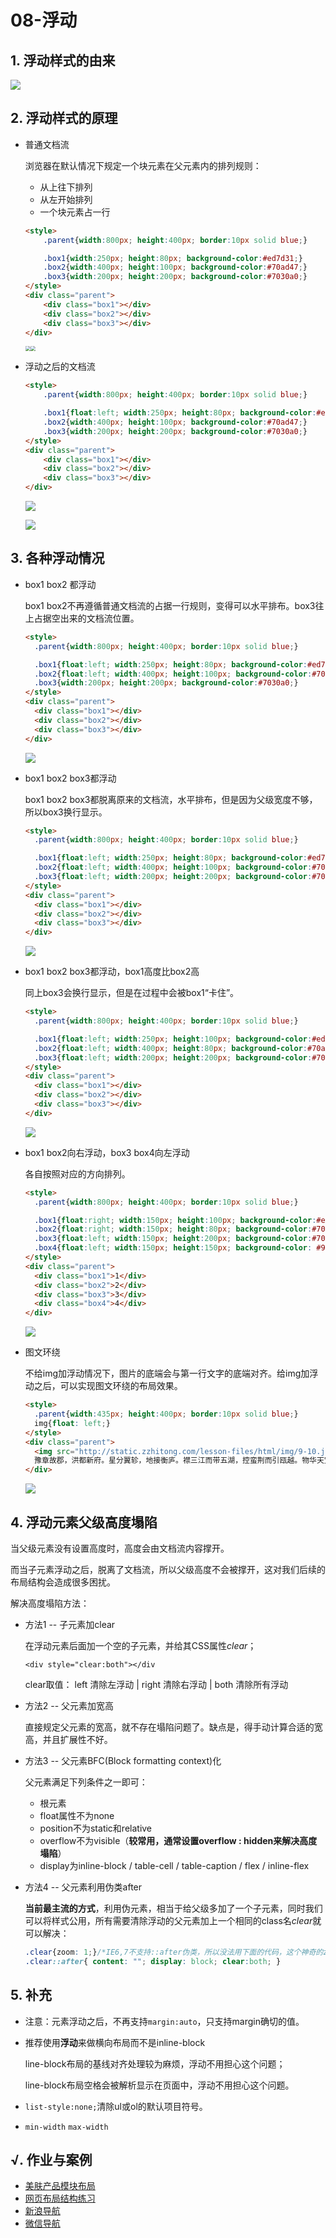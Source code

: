 # 08-浮动

## 1. 浮动样式的由来

![](http://static.zzhitong.com/lesson-files/html/img/9-1.png)

## 2. 浮动样式的原理

- 普通文档流

  浏览器在默认情况下规定一个块元素在父元素内的排列规则：

  - 从上往下排列
  - 从左开始排列
  - 一个块元素占一行

  ```html
  <style>
      .parent{width:800px; height:400px; border:10px solid blue;}

      .box1{width:250px; height:80px; background-color:#ed7d31;}
      .box2{width:400px; height:100px; background-color:#70ad47;}
      .box3{width:200px; height:200px; background-color:#7030a0;}
  </style>
  <div class="parent">
      <div class="box1"></div>
      <div class="box2"></div>
      <div class="box3"></div>
  </div>
  ```

  <img src="http://static.zzhitong.com/lesson-files/html/img/9-2.png" style="zoom: 50%;" /><img src="http://static.zzhitong.com/lesson-files/html/img/9-3.png" style="zoom: 50%;" />

- 浮动之后的文档流

  ```html
  <style>
      .parent{width:800px; height:400px; border:10px solid blue;}

      .box1{float:left; width:250px; height:80px; background-color:#ed7d31;}
      .box2{width:400px; height:100px; background-color:#70ad47;}
      .box3{width:200px; height:200px; background-color:#7030a0;}
  </style>
  <div class="parent">
      <div class="box1"></div>
      <div class="box2"></div>
      <div class="box3"></div>
  </div>
  ```

  ![](http://static.zzhitong.com/lesson-files/html/img/9-4.png)

  ![](http://static.zzhitong.com/lesson-files/html/img/9-5.png)

## 3. 各种浮动情况

- box1 box2 都浮动

  box1 box2不再遵循普通文档流的占据一行规则，变得可以水平排布。box3往上占据空出来的文档流位置。

  ```html
  <style>
    .parent{width:800px; height:400px; border:10px solid blue;}

    .box1{float:left; width:250px; height:80px; background-color:#ed7d31;}
    .box2{float:left; width:400px; height:100px; background-color:#70ad47;}
    .box3{width:200px; height:200px; background-color:#7030a0;}
  </style>
  <div class="parent">
    <div class="box1"></div>
    <div class="box2"></div>
    <div class="box3"></div>
  </div>
  ```

  ![](http://static.zzhitong.com/lesson-files/html/img/9-7.png)

- box1 box2 box3都浮动

  box1 box2 box3都脱离原来的文档流，水平排布，但是因为父级宽度不够，所以box3换行显示。

  ```html
  <style>
    .parent{width:800px; height:400px; border:10px solid blue;}

    .box1{float:left; width:250px; height:80px; background-color:#ed7d31;}
    .box2{float:left; width:400px; height:100px; background-color:#70ad47;}
    .box3{float:left; width:200px; height:200px; background-color:#7030a0;}
  </style>
  <div class="parent">
    <div class="box1"></div>
    <div class="box2"></div>
    <div class="box3"></div>
  </div>
  ```

  ![](http://static.zzhitong.com/lesson-files/html/img/9-6.png)

- box1 box2 box3都浮动，box1高度比box2高

  同上box3会换行显示，但是在过程中会被box1“卡住”。

  ```html
  <style>
    .parent{width:800px; height:400px; border:10px solid blue;}

    .box1{float:left; width:250px; height:100px; background-color:#ed7d31;}
    .box2{float:left; width:400px; height:80px; background-color:#70ad47;}
    .box3{float:left; width:200px; height:200px; background-color:#7030a0;}
  </style>
  <div class="parent">
    <div class="box1"></div>
    <div class="box2"></div>
    <div class="box3"></div>
  </div>
  ```

  ![](http://static.zzhitong.com/lesson-files/html/img/9-8.png)

- box1 box2向右浮动，box3 box4向左浮动

  各自按照对应的方向排列。

  ```html
  <style>
    .parent{width:800px; height:400px; border:10px solid blue;}

    .box1{float:right; width:150px; height:100px; background-color:#ed7d31;}
    .box2{float:right; width:150px; height:80px; background-color:#70ad47;}
    .box3{float:left; width:150px; height:200px; background-color:#7030a0;}
    .box4{float:left; width:150px; height:150px; background-color: #9293a3;}
  </style>
  <div class="parent">
    <div class="box1">1</div>
    <div class="box2">2</div>
    <div class="box3">3</div>
    <div class="box4">4</div>
  </div>
  ```

  ![](http://static.zzhitong.com/lesson-files/html/img/9-9.png)

- 图文环绕

  不给img加浮动情况下，图片的底端会与第一行文字的底端对齐。给img加浮动之后，可以实现图文环绕的布局效果。

  ```html
  <style>
    .parent{width:435px; height:400px; border:10px solid blue;}
    img{float: left;}
  </style>
  <div class="parent">
    <img src="http://static.zzhitong.com/lesson-files/html/img/9-10.jpg" height="210" alt="">
    豫章故郡，洪都新府。星分翼轸，地接衡庐。襟三江而带五湖，控蛮荆而引瓯越。物华天宝，龙光射牛斗之墟；人杰地灵，徐孺下陈蕃之榻。雄州雾列，俊采星驰。台隍枕夷夏之交，宾主尽东南之美。都督阎公之雅望，棨戟遥临；宇文新州之懿范，襜帷暂驻。十旬休假，胜友如云；千里逢迎，高朋满座。腾蛟起凤，孟学士之词宗；紫电青霜，王将军之武库。家君作宰，路出名区；童子何知，躬逢胜饯。 时维九月，序属三秋。潦水尽而寒潭清，烟光凝而暮山紫。俨骖騑于上路，访风景于崇阿；临帝子之长洲，得天人之旧馆。层峦耸翠，上出重霄；飞阁流丹，下临无地。
  </div>
  ```

  ![](http://static.zzhitong.com/lesson-files/html/img/9-11.png)

## 4. 浮动元素父级高度塌陷

当父级元素没有设置高度时，高度会由文档流内容撑开。

而当子元素浮动之后，脱离了文档流，所以父级高度不会被撑开，这对我们后续的布局结构会造成很多困扰。

解决高度塌陷方法：

- 方法1 -- 子元素加clear

  在浮动元素后面加一个空的子元素，并给其CSS属性*clear*；

  `<div style="clear:both"></div`

  clear取值： left 清除左浮动 | right 清除右浮动 | both 清除所有浮动

- 方法2 -- 父元素加宽高

  直接规定父元素的宽高，就不存在塌陷问题了。缺点是，得手动计算合适的宽高，并且扩展性不好。

- 方法3 -- 父元素BFC(Block formatting context)化

  父元素满足下列条件之一即可：

  - 根元素
  - float属性不为none
  - position不为static和relative
  - overflow不为visible（**较常用，通常设置overflow : hidden来解决高度塌陷**）
  - display为inline-block / table-cell / table-caption / flex / inline-flex

- 方法4 -- 父元素利用伪类after

  **当前最主流的方式**，利用伪元素，相当于给父级多加了一个子元素，同时我们可以将样式公用，所有需要清除浮动的父元素加上一个相同的class名*clear*就可以解决：

  ```css
  .clear{zoom: 1;}/*IE6,7不支持::after伪类，所以没法用下面的代码，这个神奇的zoom可以直接解决IE6,7的清除浮动问题*/
  .clear::after{ content: ""; display: block; clear:both; }
  ```

## 5. 补充

- 注意：元素浮动之后，不再支持`margin:auto`，只支持margin确切的值。

- 推荐使用**浮动**来做横向布局而不是inline-block

  line-block布局的基线对齐处理较为麻烦，浮动不用担心这个问题；

  line-block布局空格会被解析显示在页面中，浮动不用担心这个问题。

- `list-style:none;`清除ul或ol的默认项目符号。

- `min-width` `max-width`

## √. 作业与案例

- [美肤产品模块布局](http://static.zzhitong.com/lesson-files/html/code/9-1.html)
- [网页布局结构练习](http://static.zzhitong.com/lesson-files/html/code/9-2.html)
- [新浪导航](http://static.zzhitong.com/lesson-files/html/code/9-3.html)
- [微信导航](http://static.zzhitong.com/lesson-files/html/code/9-4.html)
